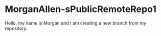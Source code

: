 # MorganAllen-sPublicRemoteRepo1
Hello, my name is Morgan and I am creating a new branch from my repository. 
